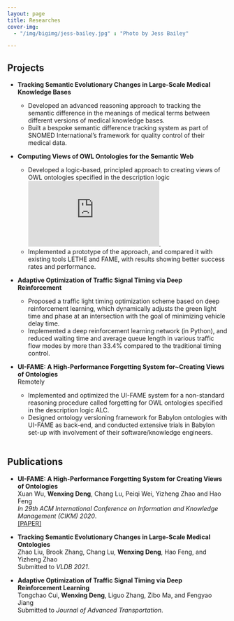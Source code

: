 ```yaml
---
layout: page
title: Researches
cover-img:	
  - "/img/bigimg/jess-bailey.jpg" : "Photo by Jess Bailey"

---
```

## <i class="fa fa-cubes" aria-hidden="true"></i> Projects  

* **Tracking Semantic Evolutionary Changes in Large-Scale Medical Knowledge Bases**  
  
  - Developed an advanced reasoning approach to tracking the semantic difference in the meanings of medical terms between different versions of medical knowledge bases.
  - Built a bespoke semantic difference tracking system as part of SNOMED International’s framework for quality control of their medical data.  
  
* **Computing Views of OWL Ontologies for the Semantic Web**  
  
  - Developed a logic-based, principled approach to creating views of OWL ontologies specified in the description logic ![](http://latex.codecogs.com/svg.latex?ALCHOI).
  - Implemented a prototype of the approach, and compared it with existing tools LETHE and FAME, with results showing better success rates and performance.
  
  
* **Adaptive Optimization of Traffic Signal Timing via Deep Reinforcement**  
  
  - Proposed a traffic light timing optimization scheme based on deep reinforcement learning, which dynamically adjusts the green light time and phase at an intersection with the goal of minimizing vehicle delay time.
  - Implemented a deep reinforcement learning network (in Python), and reduced waiting time and average queue length in various traffic flow modes by more than 33.4% compared to the traditional timing control.  
  
* **UI-FAME: A High-Performance Forgetting System for~Creating Views of Ontologies**  
  Remotely  
  - Implemented and optimized the UI-FAME system for a non-standard reasoning procedure called forgetting for OWL ontologies specified in the description logic ALC.
  - Designed ontology versioning framework for Babylon ontologies with UI-FAME as back-end, and conducted extensive trials in Babylon set-up with involvement of their software/knowledge engineers.  
  

 
  

  <br />
## <i class="fa fa-align-left" aria-hidden="true"></i> Publications  

* **UI-FAME: A High-Performance Forgetting System for Creating Views of Ontologies**  
  Xuan Wu, **Wenxing Deng**, Chang Lu, Peiqi Wei, Yizheng Zhao and Hao Feng  
 _In 29th ACM International Conference on Information and Knowledge Management (CIKM) 2020_.    
  [[PAPER]](/pub/CIKM_2020_paper_2000.pdf)

* **Tracking Semantic Evolutionary Changes in Large-Scale Medical Ontologies**  
  Zhao Liu, Brook Zhang, Chang Lu, **Wenxing Deng**, Hao Feng, and Yizheng Zhao  
  Submitted to _VLDB 2021_. 
  
* **Adaptive Optimization of Traffic Signal Timing via Deep Reinforcement Learning**  
  Tongchao Cui, **Wenxing Deng**, Liguo Zhang, Zibo Ma, and Fengyao Jiang  
  Submitted to _Journal of Advanced Transportation_. 
 
  


